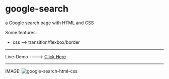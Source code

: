 # google-search

a Google search page with HTML and CSS

Some features:

* css --> transition/flexbox/border

--------------------------------------------------------------

Live-Demo ----> [Click Here]()

--------------------------------------------------------------

IMAGE:
![google-search-html-css](https://github.com/user-attachments/assets/56b17ef6-d912-4a16-8b0a-e150211d772e)
